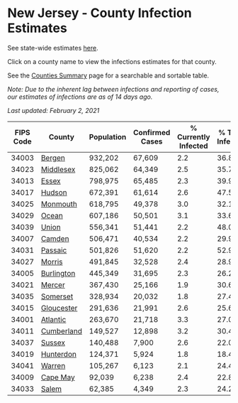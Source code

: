# New Jersey - County Infection Estimates

See state-wide estimates [here](/infections/us-nj).

Click on a county name to view the infections estimates for that county.

See the [Counties Summary](/infections/summary-counties) page for a searchable and sortable table.

*Note: Due to the inherent lag between infections and reporting of cases, our estimates of infections are as of 14 days ago.*

*Last updated: February 2, 2021*

|   FIPS Code |                   County |   Population |   Confirmed Cases |   % Currently Infected |   % Total Infected |
|-------------|--------------------------|--------------|-------------------|------------------------|--------------------|
|       34003 |         [Bergen](bergen) |      932,202 |            67,609 |                    2.2 |               36.8 |
|       34023 |   [Middlesex](middlesex) |      825,062 |            64,349 |                    2.5 |               35.7 |
|       34013 |           [Essex](essex) |      798,975 |            65,485 |                    2.3 |               39.9 |
|       34017 |         [Hudson](hudson) |      672,391 |            61,614 |                    2.6 |               47.5 |
|       34025 |     [Monmouth](monmouth) |      618,795 |            49,378 |                    3.0 |               32.1 |
|       34029 |           [Ocean](ocean) |      607,186 |            50,501 |                    3.1 |               33.6 |
|       34039 |           [Union](union) |      556,341 |            51,441 |                    2.2 |               48.0 |
|       34007 |         [Camden](camden) |      506,471 |            40,534 |                    2.2 |               29.9 |
|       34031 |       [Passaic](passaic) |      501,826 |            51,620 |                    2.2 |               52.9 |
|       34027 |         [Morris](morris) |      491,845 |            32,528 |                    2.4 |               28.9 |
|       34005 | [Burlington](burlington) |      445,349 |            31,695 |                    2.3 |               26.2 |
|       34021 |         [Mercer](mercer) |      367,430 |            25,166 |                    1.9 |               30.6 |
|       34035 |     [Somerset](somerset) |      328,934 |            20,032 |                    1.8 |               27.4 |
|       34015 | [Gloucester](gloucester) |      291,636 |            21,991 |                    2.6 |               25.6 |
|       34001 |     [Atlantic](atlantic) |      263,670 |            21,718 |                    3.3 |               27.0 |
|       34011 | [Cumberland](cumberland) |      149,527 |            12,898 |                    3.2 |               30.4 |
|       34037 |         [Sussex](sussex) |      140,488 |             7,900 |                    2.6 |               22.0 |
|       34019 |   [Hunterdon](hunterdon) |      124,371 |             5,924 |                    1.8 |               18.4 |
|       34041 |         [Warren](warren) |      105,267 |             6,123 |                    2.1 |               24.4 |
|       34009 |     [Cape May](cape-may) |       92,039 |             6,238 |                    2.4 |               22.8 |
|       34033 |           [Salem](salem) |       62,385 |             4,349 |                    2.3 |               24.2 |